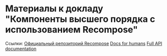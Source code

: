 # Материалы к докладу "Компоненты высшего порядка с использованием Recompose"

Ссылки:
[Официальный репозиторий Recompose](https://github.com/acdlite/recompose)
[Docs for humans](https://recompose.docsforhumans.com/)
[Full API documentation](https://github.com/acdlite/recompose/blob/master/docs/API.md)